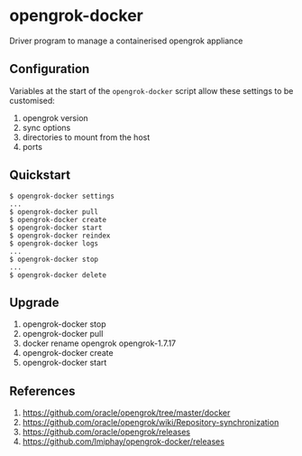 # opengrok-docker

Driver program to manage a containerised opengrok appliance

## Configuration

Variables at the start of the `opengrok-docker` script allow these settings to be customised:

1. opengrok version
2. sync options
3. directories to mount from the host
4. ports

## Quickstart

```
$ opengrok-docker settings
...
$ opengrok-docker pull
$ opengrok-docker create
$ opengrok-docker start
$ opengrok-docker reindex
$ opengrok-docker logs
...
$ opengrok-docker stop
...
$ opengrok-docker delete
```

## Upgrade

1. opengrok-docker stop
2. opengrok-docker pull
3. docker rename opengrok opengrok-1.7.17
4. opengrok-docker create
5. opengrok-docker start

## References

1. https://github.com/oracle/opengrok/tree/master/docker
2. https://github.com/oracle/opengrok/wiki/Repository-synchronization
3. https://github.com/oracle/opengrok/releases
4. https://github.com/lmiphay/opengrok-docker/releases
